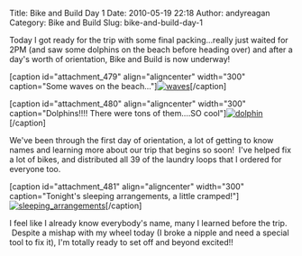 Title: Bike and Build Day 1
Date: 2010-05-19 22:18
Author: andyreagan
Category: Bike and Build
Slug: bike-and-build-day-1

Today I got ready for the trip with some final packing...really just
waited for 2PM (and saw some dolphins on the beach before heading over)
and after a day's worth of orientation, Bike and Build is now underway!

[caption id="attachment\_479" align="aligncenter" width="300"
caption="Some waves on the
beach..."][![](http://andyreagan.com/wp-content/uploads/2010/05/waves-300x200.jpg "waves")](http://andyreagan.com/wp-content/uploads/2010/05/waves.jpg)[/caption]

[caption id="attachment\_480" align="aligncenter" width="300"
caption="Dolphins!!!! There were tons of them....SO
cool"][![](http://andyreagan.com/wp-content/uploads/2010/05/dolphin-300x159.jpg "dolphin")](http://andyreagan.com/wp-content/uploads/2010/05/dolphin.jpg)[/caption]

We've been through the first day of orientation, a lot of getting to
know names and learning more about our trip that begins so soon!  I've
helped fix a lot of bikes, and distributed all 39 of the laundry loops
that I ordered for everyone too.

[caption id="attachment\_481" align="aligncenter" width="300"
caption="Tonight's sleeping arrangements, a little
cramped!"][![](http://andyreagan.com/wp-content/uploads/2010/05/sleeping_arrangements-300x200.jpg "sleeping_arrangements")](http://andyreagan.com/wp-content/uploads/2010/05/sleeping_arrangements.jpg)[/caption]

I feel like I already know everybody's name, many I learned before the
trip.  Despite a mishap with my wheel today (I broke a nipple and need a
special tool to fix it), I'm totally ready to set off and beyond
excited!!
